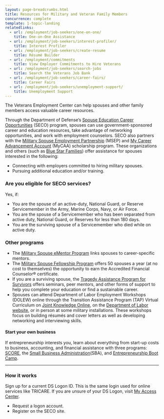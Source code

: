 ```yaml
---
layout: page-breadcrumbs.html
title: Resources for Military and Veteran Family Members
concurrence: complete
template: 1-topic-landing
relatedlinks:
  - url: /employment/job-seekers/one-on-one/
    title: One-on-One Assistance
  - url: /employment/job-seekers/interest-profiler/
    title: Interest Profiler
  - url: /employment/job-seekers/create-resume
    title: Résumé Builder
  - url: /employment/commitments
    title: View Employer Commitments to Hire Veterans
  - url: /employment/job-seekers/search-jobs
    title: Search the Veterans Job Bank
  - url: /employment/job-seekers/career-fairs/
    title: Career Fairs
  - url: /employment/job-seekers/unemployment-support/
    title: Unemployment Support
---
```


The Veterans Employment Center can help spouses and other family members access valuable career resources.

Through the Department of Defense’s [Spouse Education Career Opportunities](https://myseco.militaryonesource.mil/Portal/) (SECO) program, spouses can use government-sponsored career and education resources, take advantage of networking opportunities, and work with employment counselors. SECO also partners with the [Military Spouse Employment Partnership](https://msepjobs.militaryonesource.mil/msep/) (MSEP) and [My Career Advancement Account](https://myseco.militaryonesource.mil/Portal/Media/Default/Collaterals_Catalog/Program_Overview/MyCAA-Helping-Spouses-Reach-Career-Goals.pdf) (MyCAA) scholarship program. These organizations and others (such as [Blue Star Families](https://www.bluestarfam.org/)) offer assistance for spouses interested in the following:

- Connecting with employers committed to hiring military spouses.
- Pursuing additional education and/or training.  

<div class="call-out" markdown="1">

### Are you eligible for SECO services?
Yes, if:

- You are the spouse of an active-duty, National Guard, or Reserve Servicemember in the Army, Marine Corps, Navy, or Air Force.
- You are the spouse of a Servicemember who has been separated from active duty, National Guard, or Reserves for less than 180 days.
- You are the surviving spouse of a Servicemember who died while on active duty.
</div>

### Other programs
- The [Military Spouse eMentor Program](https://ementorprogram.org/p/milspouse/about) links spouses to career-specific mentors.
- The [Military Spouse Fellowship Program](http://www.saveandinvest.org/military/military-spouse-fellowship-program) offers 50 spouses a year (at no cost to themselves) the opportunity to earn the Accredited Financial Counselor® certificate.
- If you are a surviving spouse, the [Tragedy Assistance Program for Survivors](http://www.taps.org/) offers seminars, peer mentors, and other forms of support to help you complete your education or find a sustainable career.
- Spouses can attend Department of Labor Employment Workshops (DOLEW) online through the Transition Assistance Program (TAP) Virtual Curriculum on [Joint Knowledge Online](https://jkodirect.jten.mil), on the [Department of Labor website](https://www.dol.gov/vets/), or in person at some military installations. These workshops focus on building résumés and cover letters as well as developing networking and interviewing skills.

#### Start your own business
If entrepreneurship interests you, learn about everything from start-up costs to business, accounting, and financial assistance with three programs: [SCORE](https://www.score.org/topics/veteran_guards_reservists ), the [Small Business Administration](https://www.sba.gov/content/veteran-service-disabled-veteran-owned)(SBA), and [Entrepreneurship Boot Camp](https://myseco.militaryonesource.mil/Portal/Content/View/2622).

-----

### How it works
Sign up for a current DS Logon ID. This is the same login used for online services like TRICARE. If you are unsure of your DS Logon, visit [My Access Center](https://myaccess.dmdc.osd.mil/identitymanagement/help.do?execution=e1s1).

- Request a logon account.  
- Register on the SECO site.
